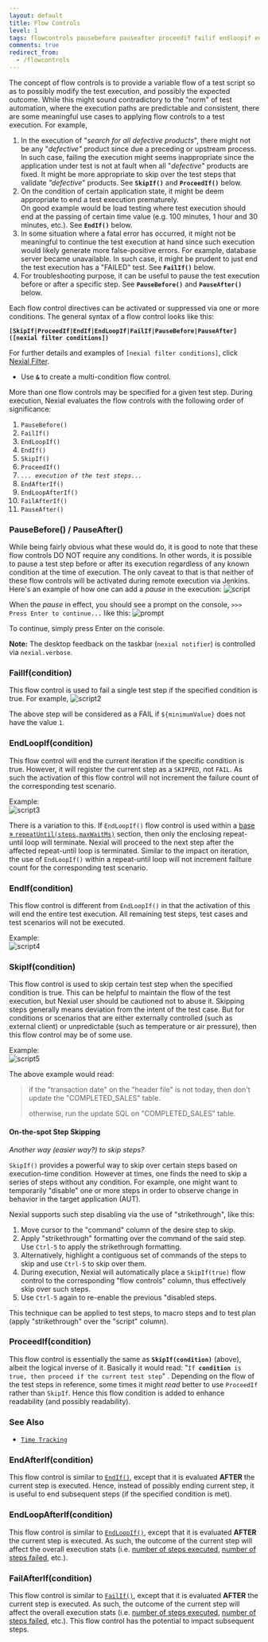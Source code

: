 ```yaml
---
layout: default
title: Flow Controls
level: 1
tags: flowcontrols pausebefore pauseafter proceedif failif endloopif endif skipif
comments: true
redirect_from:
  - /flowcontrols
---
```



The concept of flow controls is to provide a variable flow of a test script so as to possibly modify the test 
execution, and possibly the expected outcome. While this might sound contradictory to the "norm" of test automation, 
where the execution paths are predictable and consistent, there are some meaningful use cases to applying flow 
controls to a test execution. For example,

1. In the execution of "_search for all defective products_", there might not be any "_defective"_ product since due 
   a preceding or upstream process. In such case, failing the execution might seems inappropriate since the 
   application under test is not at fault when all "_defective_" products are fixed. It might be more appropriate to 
   skip over the test steps that validate _"defective_" products. See **`SkipIf()`** and **`ProceedIf()`** below.
2. On the condition of certain application state, it might be deem appropriate to end a test execution prematurely.  
   On good example would be load testing where test execution should end at the passing of certain time value (e.g. 
   100 minutes, 1 hour and 30 minutes, etc.). See **`EndIf()`** below.
3. In some situation where a fatal error has occurred, it might not be meaningful to continue the test execution at 
   hand since such execution would likely generate more false-positive errors. For example, database server became 
   unavailable. In such case, it might be prudent to just end the test execution has a "FAILED" test. See 
   **`FailIf()`** below.
4. For troubleshooting purpose, it can be useful to pause the test execution before or after a specific step. See 
   **`PauseBefore()`** and **`PauseAfter()`** below.

Each flow control directives can be activated or suppressed via one or more conditions. The general syntax of a 
flow control looks like this:

**`[SkipIf|ProceedIf|EndIf|EndLoopIf|FailIf|PauseBefore|PauseAfter]([nexial filter conditions])`**

For further details and examples of `[nexial filter conditions]`, click [Nexial Filter](../flowcontrols/filter).
- Use **`&`** to create a multi-condition flow control.

More than one flow controls may be specified for a given test step. During execution, Nexial evaluates the flow controls
with the following order of significance:
1. `PauseBefore()`
2. `FailIf()`
3. `EndLoopIf()`
4. `EndIf()`
5. `SkipIf()`
6. `ProceedIf()`
7. *`... execution of the test steps...`*
8. `EndAfterIf()`
9. `EndLoopAfterIf()`
10. `FailAfterIf()`
11. `PauseAfter()`


### PauseBefore() / PauseAfter()
While being fairly obvious what these would do, it is good to note that these flow controls DO NOT require any 
conditions. In other words, it is possible to pause a test step before or after its execution regardless of any 
known condition at the time of execution. The only caveat to that is that neither of these flow controls will be 
activated during remote execution via Jenkins. Here's an example of how one can add a _pause_ in the execution:
![script](image/flowcontrols_01.png)

When the _pause_ in effect, you should see a prompt on the console, `>>> Press Enter to continue...` like this:
![prompt](image/flowcontrols_02.png)

To continue, simply press Enter on the console.

**Note:** The desktop feedback on the taskbar (`nexial notifier`) is controlled via `nexial.verbose`.


### FailIf(condition)
This flow control is used to fail a single test step if the specified condition is true. For example,
![script2](image/flowcontrols_03.png)

The above step will be considered as a FAIL if `${minimumValue}` does not have the value `1`.


### EndLoopIf(condition)
This flow control will end the current iteration if the specific condition is true. However, it will register the 
current step as a `SKIPPED`, not `FAIL`. As such the activation of this flow control will not increment the failure 
count of the corresponding test scenario.

Example:<br/>
![script3](image/flowcontrols_04.png)


There is a variation to this. If `EndLoopIf()` flow control is used within a 
[base &raquo; `repeatUntil(steps,maxWaitMs)`](../commands/base/repeatUntil(steps,maxWaitMs)) section, then only the 
enclosing repeat-until loop will terminate. Nexial will proceed to the next step after the affected repeat-until loop
is terminated. Similar to the impact on iteration, the use of `EndLoopIf()` within a repeat-until loop will not 
increment failture count for the corresponding test scenario.


### EndIf(condition)
This flow control is different from `EndLoopIf()` in that the activation of this will end the entire test execution. 
All remaining test steps, test cases and test scenarios will not be executed.

Example:<br/>
![script4](image/flowcontrols_05.png)


### SkipIf(condition)
This flow control is used to skip certain test step when the specified condition is true. This can be helpful to 
maintain the flow of the test execution, but Nexial user should be cautioned not to abuse it. Skipping steps 
generally means deviation from the intent of the test case. But for conditions or scenarios that are either 
externally controlled (such as external client) or unpredictable (such as temperature or air pressure), then this 
flow control may be of some use.

Example:<br/>
![script5](image/flowcontrols_06.png) 

The above example would read:
> if the "transaction date" on the "header file" is not today, then don't update the "COMPLETED_SALES" table. 
> 
> otherwise, run the update SQL on "COMPLETED_SALES" table.

#### On-the-spot Step Skipping
_Another way (easier way?) to skip steps?_

`SkipIf()` provides a powerful way to skip over certain steps based on execution-time condition. However at times, one
finds the need to skip a series of steps without any condition. For example, one might want to temporarily "disable"
one or more steps in order to observe change in behavior in the target application (AUT). 

Nexial supports such step disabling via the use of "strikethrough", like this:
1. Move cursor to the "command" column of the desire step to skip.
2. Apply "strikethrough" formatting over the command of the said step. Use `Ctrl-5` to apply the strikethrough 
   formatting.
3. Alternatively, highlight a contiguous set of commands of the steps to skip and use `Ctrl-5` to skip over them.
4. During execution, Nexial will automatically place a `SkipIf(true)` flow control to the corresponding 
   "flow controls" column, thus effectively skip over such steps.
5. Use `Ctrl-5` again to re-enable the previous "disabled steps.

This technique can be applied to test steps, to macro steps and to test plan (apply "strikethrough" over the "script" 
column).


### ProceedIf(condition)
This flow control is essentially the same as **`SkipIf(condition)`** (above), albeit the logical inverse of it. 
Basically it would read: "`If `**`condition`**` is true, then proceed if the current test step`" . Depending on 
the flow of the test steps in reference, some times it might _read_ better to use `ProceedIf` rather than `SkipIf`. 
Hence this flow condition is added to enhance readability (and possibly readability).

### See Also
- [`Time Tracking`](timeTracking)


### EndAfterIf(condition)
This flow control is similar to [`EndIf()`](#endifcondition), except that it is evaluated **AFTER** the current step is 
executed. Hence, instead of possibly ending current step, it is useful to end subsequent steps (if the specified 
condition is met).


### EndLoopAfterIf(condition)
This flow control is similar to [`EndLoopIf()`](#endloopifcondition), except that it is evaluated **AFTER** the current 
step is executed. As such, the outcome of the current step will affect the overall execution stats (i.e. 
[number of steps executed](../systemvars/index.html#nexial.executionCount), 
[number of steps failed](../systemvars/index.html#nexial.executionFailCount), etc.).


### FailAfterIf(condition)
This flow control is similar to [`FailIf()`](#failifcondition), except that it is evaluated **AFTER** the current step 
is executed. As such, the outcome of the current step will affect the overall execution stats (i.e. 
[number of steps executed](../systemvars/index.html#nexial.executionCount), 
[number of steps failed](../systemvars/index.html#nexial.executionFailCount), etc.). This flow control has the potential
to impact subsequent steps.
